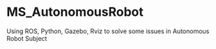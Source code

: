# MS_AutonomousRobot
Using ROS, Python, Gazebo, Rviz to solve some issues in Autonomous Robot Subject
